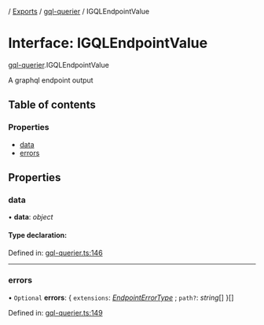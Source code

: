 [](../README.md) / [Exports](../modules.md) / [gql-querier](../modules/gql_querier.md) / IGQLEndpointValue

# Interface: IGQLEndpointValue

[gql-querier](../modules/gql_querier.md).IGQLEndpointValue

A graphql endpoint output

## Table of contents

### Properties

- [data](gql_querier.igqlendpointvalue.md#data)
- [errors](gql_querier.igqlendpointvalue.md#errors)

## Properties

### data

• **data**: *object*

#### Type declaration:

Defined in: [gql-querier.ts:146](https://github.com/onzag/itemize/blob/55e63f2c/gql-querier.ts#L146)

___

### errors

• `Optional` **errors**: { `extensions`: [*EndpointErrorType*](../modules/base_errors.md#endpointerrortype) ; `path?`: *string*[]  }[]

Defined in: [gql-querier.ts:149](https://github.com/onzag/itemize/blob/55e63f2c/gql-querier.ts#L149)
